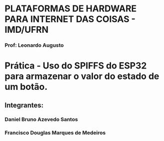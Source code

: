 # PLATAFORMAS DE HARDWARE PARA INTERNET DAS COISAS - IMD/UFRN
### Prof: Leonardo Augusto

# Prática - Uso do SPIFFS do ESP32 para armazenar o valor do estado de um botão.
## Integrantes: 
### Daniel Bruno Azevedo Santos
### Francisco Douglas Marques de Medeiros
